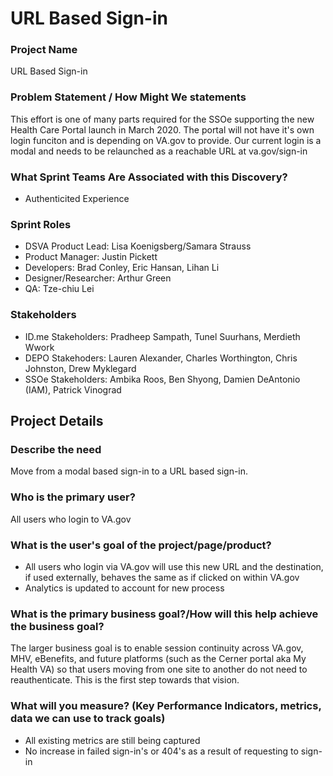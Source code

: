 # URL Based Sign-in

### Project Name

URL Based Sign-in

### Problem Statement / How Might We statements
This effort is one of many parts required for the SSOe supporting the new Health Care Portal launch in March 2020.  The portal will not have it's own login funciton and is depending on VA.gov to provide.  Our current login is a modal and needs to be relaunched as a reachable URL at va.gov/sign-in

### What Sprint Teams Are Associated with this Discovery? 
* Authenticited Experience 

### Sprint Roles

* DSVA Product Lead: Lisa Koenigsberg/Samara Strauss
* Product Manager: Justin Pickett
* Developers: Brad Conley, Eric Hansan, Lihan Li
* Designer/Researcher: Arthur Green
* QA: Tze-chiu Lei

### Stakeholders

* ID.me Stakeholders: Pradheep Sampath, Tunel Suurhans, Merdieth Wwork
* DEPO Stakehoders: Lauren Alexander, Charles Worthington, Chris Johnston, Drew Myklegard
* SSOe Stakeholders: Ambika Roos, Ben Shyong, Damien DeAntonio (IAM), Patrick Vinograd

## Project Details

### Describe the need
Move from a modal based sign-in to a URL based sign-in.

### Who is the primary user?
All users who login to VA.gov

### What is the user's goal of the project/page/product?
* All users who login via VA.gov will use this new URL and the destination, if used externally, behaves the same as if clicked on within VA.gov
* Analytics is updated to account for new process

### What is the primary business goal?/How will this help achieve the business goal?
The larger business goal is to enable session continuity across VA.gov, MHV, eBenefits, and future platforms (such as the Cerner portal aka My Health VA) so that users moving from one site to another do not need to reauthenticate.  This is the first step towards that vision.

### What will you measure? (Key Performance Indicators, metrics, data we can use to track goals)

* All existing metrics are still being captured
* No increase in failed sign-in's or 404's as a result of requesting to sign-in

